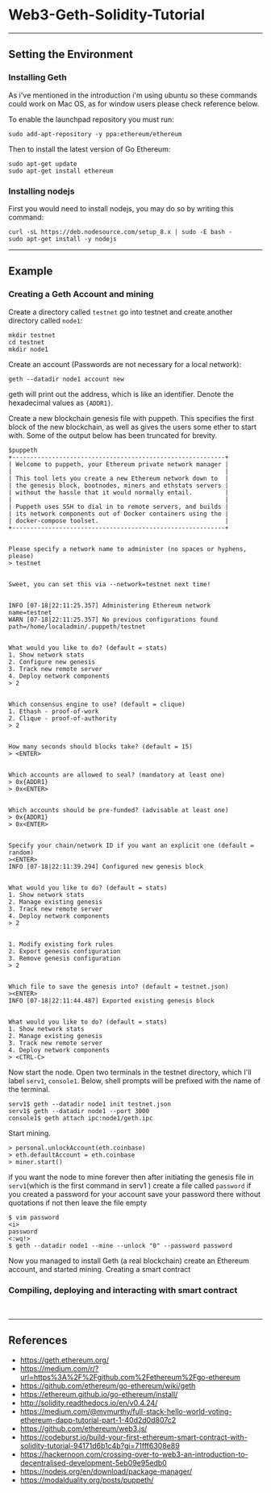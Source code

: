 # Web3-Geth-Solidity-Tutorial
---

## Setting the Environment
### Installing Geth
As i've mentioned in the introduction i'm using ubuntu so these commands could work on Mac OS, as for window users please check reference below.

To enable the launchpad repository you must run:
```
sudo add-apt-repository -y ppa:ethereum/ethereum
```
Then to install the latest version of Go Ethereum:
```
sudo apt-get update
sudo apt-get install ethereum
```
### Installing nodejs
First you would need to install nodejs, you may do so by writing this command:
```
curl -sL https://deb.nodesource.com/setup_8.x | sudo -E bash -
sudo apt-get install -y nodejs
```

---

## Example
### Creating a Geth Account and mining 
Create a directory called `testnet` go into testnet and create another directory called `node1`:
```
mkdir testnet
cd testnet
mkdir node1
```
Create an account (Passwords are not necessary for a local network):
```
geth --datadir node1 account new
```
geth will print out the address, which is like an identifier. Denote the hexadecimal values as `{ADDR1}`.

Create a new blockchain genesis file with puppeth. This specifies the first block of the new blockchain, as well as gives the users some ether to start with. Some of the output below has been truncated for brevity.
```
$puppeth
+-----------------------------------------------------------+
| Welcome to puppeth, your Ethereum private network manager |
|                                                           |
| This tool lets you create a new Ethereum network down to  |
| the genesis block, bootnodes, miners and ethstats servers |
| without the hassle that it would normally entail.         |
|                                                           |
| Puppeth uses SSH to dial in to remote servers, and builds |
| its network components out of Docker containers using the |
| docker-compose toolset.                                   |
+-----------------------------------------------------------+


Please specify a network name to administer (no spaces or hyphens, please)
> testnet


Sweet, you can set this via --network=testnet next time!


INFO [07-18|22:11:25.357] Administering Ethereum network           name=testnet
WARN [07-18|22:11:25.357] No previous configurations found         path=/home/localadmin/.puppeth/testnet


What would you like to do? (default = stats)
1. Show network stats
2. Configure new genesis
3. Track new remote server
4. Deploy network components
> 2


Which consensus engine to use? (default = clique)
1. Ethash - proof-of-work
2. Clique - proof-of-authority
> 2


How many seconds should blocks take? (default = 15)
> <ENTER>


Which accounts are allowed to seal? (mandatory at least one)
> 0x{ADDR1}
> 0x<ENTER>


Which accounts should be pre-funded? (advisable at least one)
> 0x{ADDR1}
> 0x<ENTER>


Specify your chain/network ID if you want an explicit one (default = random)
><ENTER>
INFO [07-18|22:11:39.294] Configured new genesis block


What would you like to do? (default = stats)
1. Show network stats
2. Manage existing genesis
3. Track new remote server
4. Deploy network components
> 2


1. Modify existing fork rules
2. Export genesis configuration
3. Remove genesis configuration
> 2


Which file to save the genesis into? (default = testnet.json)
><ENTER>
INFO [07-18|22:11:44.487] Exported existing genesis block


What would you like to do? (default = stats)
1. Show network stats
2. Manage existing genesis
3. Track new remote server
4. Deploy network components
> <CTRL-C>
``` 
Now start the node. Open two terminals in the testnet directory, which I'll label `serv1`, `console1`. Below, shell prompts will be prefixed with the name of the terminal.
```
serv1$ geth --datadir node1 init testnet.json
serv1$ geth --datadir node1 --port 3000
console1$ geth attach ipc:node1/geth.ipc
```
Start mining.
```
> personal.unlockAccount(eth.coinbase)
> eth.defaultAccount = eth.coinbase
> miner.start()
```
if you want the node to mine forever then after initiating the genesis file in `serv1`(which is the first command in serv1 ) create a file called `password` if you created a password for your account save your password there without quotations if not then leave the file empty
```
$ vim password
<i>
password
<:wq!>
$ geth --datadir node1 --mine --unlock "0" --password password
```
Now you managed to install Geth (a real blockchain) create an Ethereum account, and started mining.
Creating a smart contract


### Compiling, deploying and interacting with smart contract 
 


---

## References
* https://geth.ethereum.org/
* https://medium.com/r/?url=https%3A%2F%2Fgithub.com%2Fethereum%2Fgo-ethereum
* https://github.com/ethereum/go-ethereum/wiki/geth
* https://ethereum.github.io/go-ethereum/install/
* http://solidity.readthedocs.io/en/v0.4.24/
* https://medium.com/@mvmurthy/full-stack-hello-world-voting-ethereum-dapp-tutorial-part-1-40d2d0d807c2
* https://github.com/ethereum/web3.js/
* https://codeburst.io/build-your-first-ethereum-smart-contract-with-solidity-tutorial-94171d6b1c4b?gi=71fff6308e89
* https://hackernoon.com/crossing-over-to-web3-an-introduction-to-decentralised-development-5eb09e95edb0
* https://nodejs.org/en/download/package-manager/
* https://modalduality.org/posts/puppeth/
